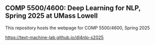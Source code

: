 ## COMP 5500/4600: Deep Learning for NLP, Spring 2025 at UMass Lowell

This repository hosts the webpage for COMP 5500/4600, Spring 2025

https://text-machine-lab.github.io/dl4nlp-s2025
